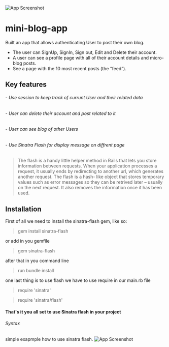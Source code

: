 ![App Screenshot](../master/public/blogapp.png)

# mini-blog-app
Built an app that allows authenticating User to post their own blog. 
- The user can SignUp, SignIn, Sign out, Edit and Delete their account. 
- A user can see a profile page with all of their account details and micro-blog posts. 
- See a page with the 10 most recent posts (the “feed”).

## Key features

###### - Use session to keep track of currunt User and their related data
###### - User can delete their account and post related to it
###### - User can see blog of other Users
###### - Use Sinatra Flash for display message on diffrent page 

> The flash is a handy little helper method in Rails that lets you store information between requests. When your application 
> processes a request, it usually ends by redirecting to another url, which generates another request. The flash is a hash-
> like object that stores temporary values such as error messages so they can be retrived later – usually on the next request.  It also removes the information once it has been used.

## Installation

First of all we need to install the sinatra-flash gem, like so:

> gem install sinatra-flash 

or add in you gemfile
> gem sinatra-flash

after that in you command line 
> run bundle install

one last thing is to use flash we have to use require in our main.rb file

> require 'sinatra'

> require 'sinatra/flash'

#### That's it you all set to use Sinatra flash in your project

###### Syntax

simple exapmple how to use sinatra flash.
![App Screenshot](../master/public/flash_ex.png)


